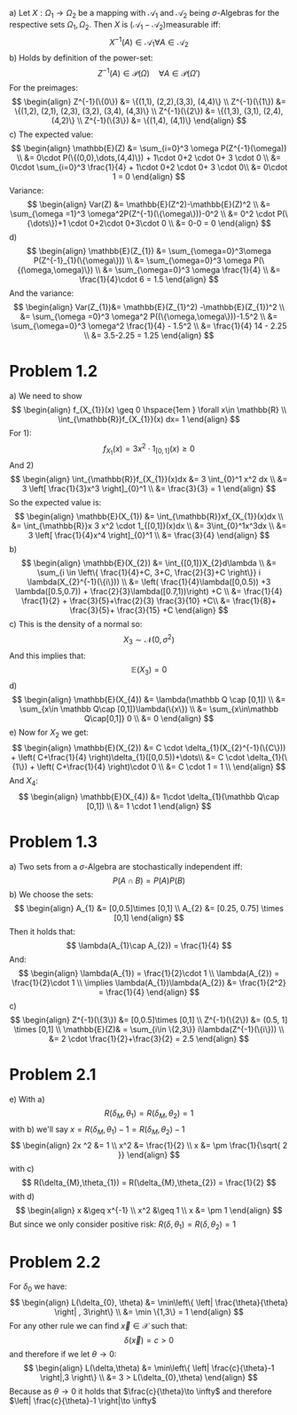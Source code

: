 a)
Let $X:\Omega_{1} \to \Omega_{2}$ be a mapping with $\mathcal A_{1}$ and $\mathcal A_{2}$ being $\sigma$-Algebras for the respective sets $\Omega_{1}, \Omega_{2}$. Then $X$ is $(\mathcal A_{1}-\mathcal A_{2})$measurable iff:
$$
X^{-1}(A) \in \mathcal A_{1} \forall A\in\mathcal A_{2}
$$
b) 
Holds by definition of the power-set:
$$
Z^{-1}(A)\in \mathcal P(\Omega) \hspace{1em} \forall A\in\mathcal P(\Omega')
$$
For the preimages:
$$
\begin{align}
Z^{-1}(\{0\}) &= \{(1,1), (2,2),(3,3), (4,4)\} \\
Z^{-1}(\{1\}) &= \{(1,2), (2,1), (2,3), (3,2), (3,4), (4,3)\} \\
Z^{-1}(\{2\}) &= \{(1,3), (3,1), (2,4), (4,2)\} \\
Z^{-1}(\{3\}) &= \{(1,4), (4,1)\}
\end{align}
$$
c)
The expected value:
$$
\begin{align}
\mathbb{E}(Z) &= \sum_{i=0}^3 \omega P(Z^{-1}(\omega)) \\
&= 0\cdot P(\{(0,0),\dots,(4,4)\}) + 1\cdot 0+2 \cdot 0+ 3 \cdot 0 \\
&= 0\cdot \sum_{i=0}^3 \frac{1}{4} + 1\cdot 0+2 \cdot 0+ 3 \cdot 0\\
&= 0\cdot 1 = 0
\end{align}
$$
Variance:
$$
\begin{align}
Var(Z) &= \mathbb{E}(Z^2)-\mathbb{E}(Z)^2 \\
&= \sum_{\omega =1}^3 \omega^2P(Z^{-1}(\{\omega\}))-0^2 \\
&= 0^2 \cdot P(\{\dots\})+1 \cdot 0+2\cdot 0+3\cdot 0 \\
&= 0-0 = 0
\end{align}
$$
d)
$$
\begin{align}
\mathbb{E}(Z_{1}) &= \sum_{\omega=0}^3\omega P(Z^{-1}_{1}(\{\omega\})) \\
&= \sum_{\omega=0}^3 \omega P(\{(\omega,\omega)\}) \\
&= \sum_{\omega=0}^3 \omega \frac{1}{4} \\
&= \frac{1}{4}\cdot 6 = 1.5
\end{align}
$$
And the variance:
$$
\begin{align}
Var(Z_{1})&= \mathbb{E}(Z_{1}^2) -\mathbb{E}(Z_{1})^2 \\
&= \sum_{\omega =0}^3 \omega^2 P((\{\omega,\omega\}))-1.5^2 \\
&= \sum_{\omega=0}^3 \omega^2 \frac{1}{4} - 1.5^2 \\
&= \frac{1}{4} 14 - 2.25 \\
&= 3.5-2.25 = 1.25
\end{align}
$$
# Problem 1.2 
a)  We need to show
$$
\begin{align}
f_{X_{1}}(x) \geq 0 \hspace{1em } \forall x\in \mathbb{R} \\
\int_{\mathbb{R}}f_{X_{1}}(x) dx= 1
\end{align}
$$
For 1):
$$
f_{X_{1}}(x) = 3x^2\cdot 1_{[0,1]}(x) \geq 0
$$
And 2)
$$
\begin{align}
\int_{\mathbb{R}}f_{X_{1}}(x)dx &= 3 \int_{0}^1 x^2 dx \\
&= 3 \left[ \frac{1}{3}x^3 \right]_{0}^1 \\
&= \frac{3}{3} = 1
\end{align}
$$
So the expected value is:
$$
\begin{align}
\mathbb{E}(X_{1}) &= \int_{\mathbb{R}}xf_{X_{1}}(x)dx \\
&= \int_{\mathbb{R}}x 3 x^2 \cdot 1_{[0,1]}(x)dx \\
&= 3\int_{0}^1x^3dx  \\
&= 3 \left[ \frac{1}{4}x^4 \right]_{0}^1 \\
&= \frac{3}{4} 
\end{align}
$$
b)
$$
\begin{align}
\mathbb{E}(X_{2}) &= \int_{[0,1]}X_{2}d\lambda \\
&= \sum_{i \in \left\{ \frac{1}{4}+C, 3+C, \frac{2}{3}+C \right\}} i \lambda(X_{2}^{-1}(\{i\})) \\
&= \left(  \frac{1}{4}\lambda([0,0.5)) +3 \lambda([0.5,0.7)) + \frac{2}{3}\lambda([0.7,1))\right) +C \\
&= \frac{1}{4} \frac{1}{2} + \frac{3}{5}+\frac{2}{3} \frac{3}{10} +C\\
&= \frac{1}{8}+ \frac{3}{5}+ \frac{3}{15} +C
\end{align}
$$
c)
This is the density of a normal so:
$$
X_{3} \sim \mathcal N(0, \sigma^2)
$$
And this implies that:
$$
\mathbb{E}(X_{3}) = 0 
$$
d)
$$
\begin{align}
\mathbb{E}(X_{4}) &=  \lambda(\mathbb Q \cap [0,1]) \\
&= \sum_{x\in \mathbb Q\cap [0,1]}\lambda(\{x\}) \\
&=  \sum_{x\in\mathbb Q\cap[0,1]} 0 \\
&= 0 
\end{align}
$$
e) 
Now for $X_{2}$ we get:
$$
\begin{align}
\mathbb{E}(X_{2}) &= C \cdot \delta_{1}(X_{2}^{-1}(\{C\})) + \left( C+\frac{1}{4} \right)\delta_{1}([0,0.5))+\dots\\
&= C \cdot \delta_{1}(\{1\}) + \left( C+\frac{1}{4} \right)\cdot  0 \\
&= C \cdot 1  = 1 \\
\end{align}
$$
And $X_{4}$:
$$
\begin{align}
\mathbb{E}(X_{4}) &= 1\cdot \delta_{1}(\mathbb Q\cap [0,1]) \\
&= 1 \cdot 1
\end{align}
$$
# Problem 1.3
a) 
Two sets from a $\sigma$-Algebra are stochastically independent iff:
$$
P(A\cap B) = P(A)P(B)
$$
b)
We choose the sets:
$$
\begin{align}
A_{1} &= [0,0.5]\times [0,1] \\
A_{2} &= [0.25, 0.75] \times [0,1]
\end{align}
$$
Then it holds that:
$$
\lambda(A_{1}\cap A_{2}) = \frac{1}{4}
$$
And:
$$
\begin{align}
\lambda(A_{1}) = \frac{1}{2}\cdot 1 \\
\lambda(A_{2}) = \frac{1}{2}\cdot 1 \\
\implies \lambda(A_{1})\lambda(A_{2}) &= \frac{1}{2^2} = \frac{1}{4}
\end{align}
$$
c)
$$
\begin{align}
Z^{-1}(\{3\}) &= [0,0.5]\times [0,1] \\
Z^{-1}(\{2\}) &= (0.5, 1] \times [0,1] \\
\mathbb{E}(Z)& = \sum_{i\in \{2,3\}} i\lambda(Z^{-1}(\{i\})) \\
&= 2 \cdot \frac{1}{2}+\frac{3}{2} = 2.5
\end{align}
$$
# Problem 2.1
e)
With a)
$$
R(\delta_{M}, \theta_{1}) = R(\delta_{M},\theta_{2}) = 1
$$
with b) we'll say $x = R(\delta_{M}, \theta_{1}) -1 = R(\delta_{M},\theta_{2})-1$
$$
\begin{align}
2x ^2 &= 1 \\
x^2 &= \frac{1}{2} \\
x &= \pm \frac{1}{\sqrt{ 2 }}
\end{align}
$$
with c)
$$
R(\delta_{M},\theta_{1}) = R(\delta_{M},\theta_{2}) = \frac{1}{2}
$$
with d)
$$
\begin{align}
x &\geq x^{-1} \\
x^2 &\geq 1 \\
x &= \pm 1
\end{align}
$$
But since we only consider positive risk: $R(\delta, \theta_{1}) =R(\delta,\theta_{2}) = 1$
# Problem 2.2
For $\delta_{0}$ we have:
$$
\begin{align}
L(\delta_{0}, \theta) &= \min\left\{ \left| \frac{\theta}{\theta} \right|  , 3\right\}  \\
&= \min \{1,3\} = 1
\end{align}
$$
For any other rule we can find $\vec{x}\in \mathscr X$ such that:
$$
\delta(\vec{x}) = c >0
$$
and therefore if we let $\theta \to 0$:
$$
\begin{align}
L(\delta,\theta) &= \min\left\{ \left| \frac{c}{\theta}-1 \right|,3  \right\}  \\
&= 3 > L(\delta_{0},\theta)
\end{align}
$$
Because as $\theta\to 0$ it holds that $\frac{c}{\theta}\to \infty$  and therefore $\left| \frac{c}{\theta}-1 \right|\to \infty$
